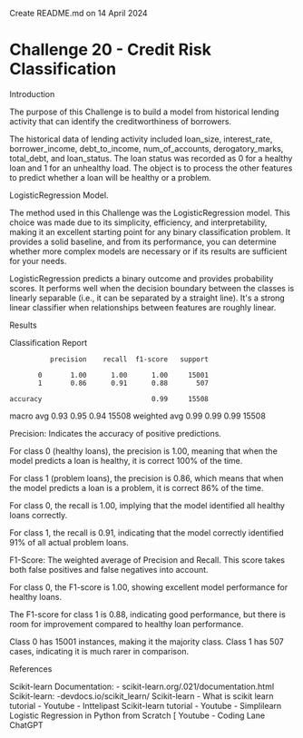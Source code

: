 Create README.md on 14 April 2024

# Challenge 20 - Credit Risk Classification

Introduction

The purpose of this Challenge is to build a model from historical lending activity that can identify the creditworthiness of borrowers. 

The historical data of lending activity included loan_size, interest_rate, borrower_income, debt_to_income, num_of_accounts, derogatory_marks, total_debt, and loan_status. The loan status was recorded as 0 for a healthy loan and 1 for an unhealthy load. The object is to process the other features to predict whether a loan will be healthy or a problem.

LogisticRegression Model.

The method used in this Challenge was the LogisticRegression model. This choice was made due to its simplicity, efficiency, and interpretability, making it an excellent starting point for any binary classification problem. It provides a solid baseline, and from its performance, you can determine whether more complex models are necessary or if its results are sufficient for your needs. 

LogisticRegression predicts a binary outcome and provides probability scores.  It performs well when the decision boundary between the classes is linearly separable (i.e., it can be separated by a straight line). It's a strong linear classifier when relationships between features are roughly linear.

Results

Classification Report

              precision    recall  f1-score   support

           0       1.00      1.00      1.00     15001
           1       0.86      0.91      0.88       507

    accuracy                           0.99     15508
   macro avg       0.93      0.95      0.94     15508
weighted avg       0.99      0.99      0.99     15508


Precision: Indicates the accuracy of positive predictions.

For class 0 (healthy loans), the precision is 1.00, meaning that when the model predicts a loan is healthy, it is correct 100% of the time.

For class 1 (problem loans), the precision is 0.86, which means that when the model predicts a loan is a problem, it is correct 86% of the time.

For class 0, the recall is 1.00, implying that the model identified all healthy loans correctly.

For class 1, the recall is 0.91, indicating that the model correctly identified 91% of all actual problem loans.

F1-Score: The weighted average of Precision and Recall. This score takes both false positives and false negatives into account. 

For class 0, the F1-score is 1.00, showing excellent model performance for healthy loans.

The F1-score for class 1 is 0.88, indicating good performance, but there is room for improvement compared to healthy loan performance.

Class 0 has 15001 instances, making it the majority class.
Class 1 has 507 cases, indicating it is much rarer in comparison.

References

Scikit-learn Documentation: - scikit-learn.org/.021/documentation.html
Scikit-learn: -devdocs.io/scikit_learn/
Scikit-learn - What is scikit learn tutorial - Youtube - Inttelipast
Scikit-learn tutorial - Youtube - Simplilearn
Logistic Regression in Python from Scratch [ Youtube - Coding Lane
ChatGPT



